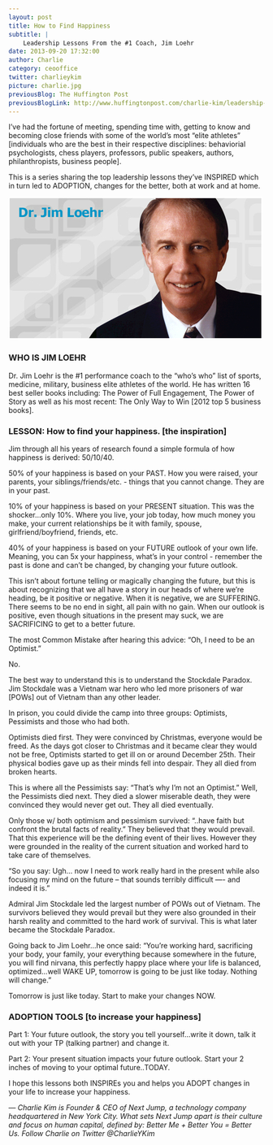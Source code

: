 ```yaml
---
layout: post
title: How to Find Happiness
subtitle: |
    Leadership Lessons From the #1 Coach, Jim Loehr
date: 2013-09-20 17:32:00
author: Charlie
category: ceooffice
twitter: charlieykim
picture: charlie.jpg
previousBlog: The Huffington Post
previousBlogLink: http://www.huffingtonpost.com/charlie-kim/leadership-lessons-from-t_3_b_3934611.html
---
```


I’ve had the fortune of meeting, spending time with, getting to know and becoming close friends with some of the world’s most “elite athletes” \[individuals who are the best in their respective disciplines: behaviorial psychologists, chess players, professors, public speakers, authors, philanthropists, business people\]. 

This is a series sharing the top leadership lessons they’ve INSPIRED which in turn led to ADOPTION, changes for the better, both at work and at home.  

![Jim Loehr](/images/jim_loehr_banner.jpg)

### WHO IS JIM LOEHR

Dr. Jim Loehr is the #1 performance coach to the “who’s who” list of sports, medicine, military, business elite athletes of the world. He has written 16 best seller books including: The Power of Full Engagement, The Power of Story as well as his most recent: The Only Way to Win \[2012 top 5 business books\].

### LESSON: How to find your happiness. \[the inspiration\]

Jim through all his years of research found a simple formula of how happiness is derived: 50/10/40.

50% of your happiness is based on your PAST. How you were raised, your parents, your siblings/friends/etc. - things that you cannot change. They are in your past.

10% of your happiness is based on your PRESENT situation. This was the shocker…only 10%. Where you live, your job today, how much money you make, your current relationships be it with family, spouse, girlfriend/boyfriend, friends, etc. 

40% of your happiness is based on your FUTURE outlook of your own life. Meaning, you can 5x your happiness, what’s in your control - remember the past is done and can’t be changed, by changing your future outlook. 

This isn’t about fortune telling or magically changing the future, but this is about recognizing that we all have a story in our heads of where we’re heading, be it positive or negative. When it is negative, we are SUFFERING. There seems to be no end in sight, all pain with no gain. When our outlook is positive, even though situations in the present may suck, we are SACRIFICING to get to a better future. 

The most Common Mistake after hearing this advice: “Oh, I need to be an Optimist.” 

No.

The best way to understand this is to understand the Stockdale Paradox. Jim Stockdale was a Vietnam war hero who led more prisoners of war \[POWs\] out of Vietnam than any other leader. 

In prison, you could divide the camp into three groups: Optimists, Pessimists and those who had both. 

Optimists died first. They were convinced by Christmas, everyone would be freed. As the days got closer to Christmas and it became clear they would not be free, Optimists started to get ill on or around December 25th. Their physical bodies gave up as their minds fell into despair. They all died from broken hearts.

This is where all the Pessimists say: “That’s why I’m not an Optimist.” Well, the Pessimists died next. They died a slower miserable death, they were convinced they would never get out. They all died eventually.

Only those w/ both optimism and pessimism survived: “..have faith but confront the brutal facts of reality.”  They believed that they would prevail. That this experience will be the defining event of their lives. However they were grounded in the reality of the current situation and worked hard to take care of themselves.

“So you say: Ugh… now I need to work really hard in the present while also focusing my mind on the future – that sounds terribly difficult —- and indeed it is.”

Admiral Jim Stockdale led the largest number of POWs out of Vietnam. The survivors believed they would prevail but they were also grounded in their harsh reality and committed to the hard work of survival. This is what later became the Stockdale Paradox.

Going back to Jim Loehr…he once said: “You’re working hard, sacrificing your body, your family, your everything because somewhere in the future, you will find nirvana, this perfectly happy place where your life is balanced, optimized…well WAKE UP, tomorrow is going to be just like today. Nothing will change.”

Tomorrow is just like today. Start to make your changes NOW.

### ADOPTION TOOLS \[to increase your happiness\]

Part 1: Your future outlook, the story you tell yourself…write it down, talk it out with your TP (talking partner) and change it. 

Part 2: Your present situation impacts your future outlook. Start your 2 inches of moving to your optimal future..TODAY.

I hope this lessons both INSPIREs you and helps you ADOPT changes in your life to increase your happiness.

_— Charlie Kim is Founder & CEO of Next Jump, a technology company headquartered in New York City. What sets Next Jump apart is their culture and focus on human capital, defined by: Better Me + Better You = Better Us. Follow Charlie on Twitter @CharlieYKim_
